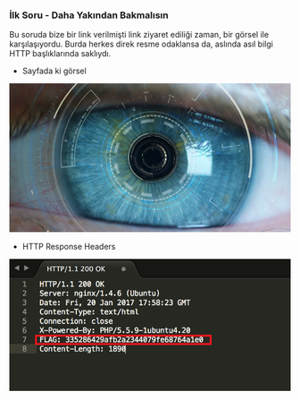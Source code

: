 ### İlk Soru - Daha Yakından Bakmalısın

Bu soruda bize bir link verilmişti link ziyaret ediliği zaman, bir görsel ile karşılaşıyordu. Burda herkes direk resme odaklansa da, aslında asıl bilgi HTTP başlıklarında saklıydı.

* Sayfada ki görsel

<img src="/resimler/7.jpg"/>

* HTTP Response Headers

<img src="/resimler/http.png"/>



